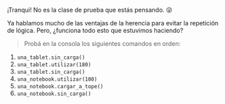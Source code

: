 ¡Tranqui! No es la clase de prueba que estás pensando. :stuck_out_tongue_winking_eye:

Ya hablamos mucho de las ventajas de la herencia para evitar la repetición de lógica. Pero, ¿funciona todo esto que estuvimos haciendo? 

> Probá en la consola los siguientes comandos en orden:
>
1. `una_tablet.sin_carga()`
2. `una_tablet.utilizar(180)`
3. `una_tablet.sin_carga()`
4. `una_notebook.utilizar(100)`
5. `una_notebook.cargar_a_tope()`
6. `una_notebook.sin_carga()`